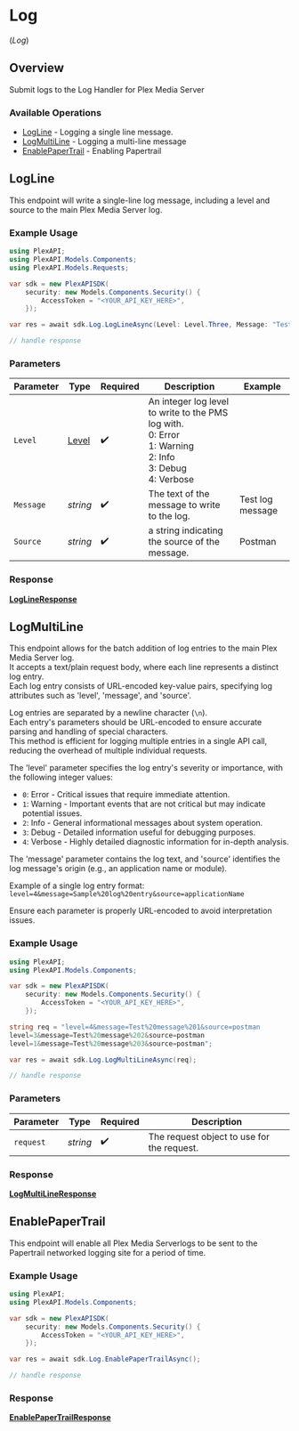 # Log
(*Log*)

## Overview

Submit logs to the Log Handler for Plex Media Server


### Available Operations

* [LogLine](#logline) - Logging a single line message.
* [LogMultiLine](#logmultiline) - Logging a multi-line message
* [EnablePaperTrail](#enablepapertrail) - Enabling Papertrail

## LogLine

This endpoint will write a single-line log message, including a level and source to the main Plex Media Server log.


### Example Usage

```csharp
using PlexAPI;
using PlexAPI.Models.Components;
using PlexAPI.Models.Requests;

var sdk = new PlexAPISDK(
    security: new Models.Components.Security() {
        AccessToken = "<YOUR_API_KEY_HERE>",
    });

var res = await sdk.Log.LogLineAsync(Level: Level.Three, Message: "Test log message", Source: "Postman");

// handle response
```

### Parameters

| Parameter                                                                                                     | Type                                                                                                          | Required                                                                                                      | Description                                                                                                   | Example                                                                                                       |
| ------------------------------------------------------------------------------------------------------------- | ------------------------------------------------------------------------------------------------------------- | ------------------------------------------------------------------------------------------------------------- | ------------------------------------------------------------------------------------------------------------- | ------------------------------------------------------------------------------------------------------------- |
| `Level`                                                                                                       | [Level](../../Models/Requests/Level.md)                                                                       | :heavy_check_mark:                                                                                            | An integer log level to write to the PMS log with.  <br/>0: Error  <br/>1: Warning  <br/>2: Info  <br/>3: Debug  <br/>4: Verbose<br/> |                                                                                                               |
| `Message`                                                                                                     | *string*                                                                                                      | :heavy_check_mark:                                                                                            | The text of the message to write to the log.                                                                  | Test log message                                                                                              |
| `Source`                                                                                                      | *string*                                                                                                      | :heavy_check_mark:                                                                                            | a string indicating the source of the message.                                                                | Postman                                                                                                       |


### Response

**[LogLineResponse](../../Models/Requests/LogLineResponse.md)**


## LogMultiLine

This endpoint allows for the batch addition of log entries to the main Plex Media Server log.  
It accepts a text/plain request body, where each line represents a distinct log entry.  
Each log entry consists of URL-encoded key-value pairs, specifying log attributes such as 'level', 'message', and 'source'.  

Log entries are separated by a newline character (`\n`).  
Each entry's parameters should be URL-encoded to ensure accurate parsing and handling of special characters.  
This method is efficient for logging multiple entries in a single API call, reducing the overhead of multiple individual requests.  

The 'level' parameter specifies the log entry's severity or importance, with the following integer values:
- `0`: Error - Critical issues that require immediate attention.
- `1`: Warning - Important events that are not critical but may indicate potential issues.
- `2`: Info - General informational messages about system operation.
- `3`: Debug - Detailed information useful for debugging purposes.
- `4`: Verbose - Highly detailed diagnostic information for in-depth analysis.

The 'message' parameter contains the log text, and 'source' identifies the log message's origin (e.g., an application name or module).

Example of a single log entry format:
`level=4&message=Sample%20log%20entry&source=applicationName`

Ensure each parameter is properly URL-encoded to avoid interpretation issues.


### Example Usage

```csharp
using PlexAPI;
using PlexAPI.Models.Components;

var sdk = new PlexAPISDK(
    security: new Models.Components.Security() {
        AccessToken = "<YOUR_API_KEY_HERE>",
    });

string req = "level=4&message=Test%20message%201&source=postman
level=3&message=Test%20message%202&source=postman
level=1&message=Test%20message%203&source=postman";

var res = await sdk.Log.LogMultiLineAsync(req);

// handle response
```

### Parameters

| Parameter                                  | Type                                       | Required                                   | Description                                |
| ------------------------------------------ | ------------------------------------------ | ------------------------------------------ | ------------------------------------------ |
| `request`                                  | *string*                                   | :heavy_check_mark:                         | The request object to use for the request. |


### Response

**[LogMultiLineResponse](../../Models/Requests/LogMultiLineResponse.md)**


## EnablePaperTrail

This endpoint will enable all Plex Media Serverlogs to be sent to the Papertrail networked logging site for a period of time.


### Example Usage

```csharp
using PlexAPI;
using PlexAPI.Models.Components;

var sdk = new PlexAPISDK(
    security: new Models.Components.Security() {
        AccessToken = "<YOUR_API_KEY_HERE>",
    });

var res = await sdk.Log.EnablePaperTrailAsync();

// handle response
```


### Response

**[EnablePaperTrailResponse](../../Models/Requests/EnablePaperTrailResponse.md)**

